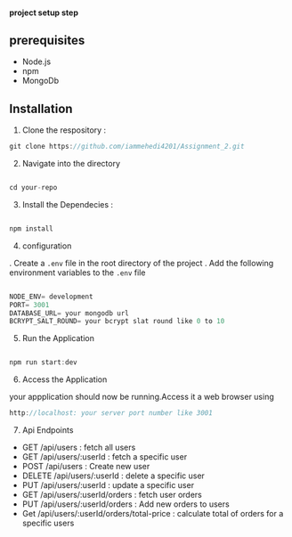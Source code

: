 #### project setup step

## prerequisites

- Node.js
- npm
- MongoDb

## Installation

1. Clone the respository :

```ts
git clone https://github.com/iammehedi4201/Assignment_2.git

```

2. Navigate into the directory

```ts

cd your-repo

```

3. Install the Dependecies :

```ts

npm install

```

4. configuration

. Create a `.env` file in the root directory of the project
. Add the following environment variables to the `.env` file

```ts

NODE_ENV= development
PORT= 3001
DATABASE_URL= your mongodb url
BCRYPT_SALT_ROUND= your bcrypt slat round like 0 to 10

```

5. Run the Application

```ts

npm run start:dev

```

6. Access the Application

your appplication should now be running.Access it a web browser using

```ts
http://localhost: your server port number like 3001

```

7. Api Endpoints

- GET /api/users : fetch all users
- GET /api/users/:userId : fetch a specific user
- POST /api/users : Create new user
- DELETE /api/users/:userId : delete a specific user
- PUT /api/users/:userId : update a specific user
- GET /api/users/:userId/orders : fetch user orders
- PUT /api/users/:userId/orders : Add new orders to users
- Get /api/users/:userId/orders/total-price : calculate total of orders for a specific users

